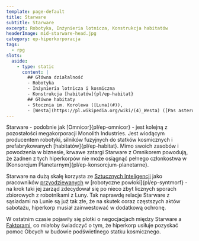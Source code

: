 ```yaml
---
template: page-default
title: Starware
subtitle: Starware
excerpt: Robotyka, Inżynieria lotnicza, Konstrukcja habitatów
headerImage: mid-starware-head.jpg
category: ep-hiperkorporacja
tags:
  - rpg
slots:
  aside:
    - type: static
      content: |
        ## Główna działalność
        - Robotyka
        - Inżynieria lotnicza i kosmiczna
        - Konstrukcja [habitatów]{pl/ep-habitat}
        ## Główne habitaty
        - Stocznia im. Korolewa ([Luna](#)), 
        - [Westa](https://pl.wikipedia.org/wiki/(4)_Westa) ([Pas asteroidów](#))
---
```

Starware - podobnie jak [Omnicor]{pl/ep-omnicor} - jest kolejną z pozostałości megakorporacji Monolith Industries. Jest wiodącym producentem robotyki, silników fuzyjnych do statków kosmicznych i prefabrykowanych [habitatów]{pl/ep-habitat}. Mimo swoich zasobów i powodzenia w biznesie, krwawe zatargi Starware z Omnikorem powodują, że żadnen z tych hiperkorpów nie może osiągnąć pełnego członkostwa w [Konsorcjum Planetarnym]{pl/ep-konsorcjum-planetarne}.

Starware na dużą skalę korzysta ze [Sztucznych Inteligencji](./Encyklopedia/Sztuczna-inteligencja.md) jako pracowników [przyodziewanych](#) w [robotyczne powłoki]{pl/ep-syntmorf} - na krok taki jej zarząd zdecydował się po nieco zbyt licznych sporach zbiorowych z robotnikami z Luny. Tak naprawdę relacje Starware z sąsiadami na Lunie są już tak złe, że na skutek coraz częstszych aktów sabotażu, hiperkorp musiał zainwestować w dodatkową ochronę.

W ostatnim czasie pojawiły się plotki o negocjacjach między Starware a [Faktorami](#), co miałoby świadczyć o tym, że hiperkorp usiłuje pozyskać pomoc Obcych w budowie podświetlnego statku kosmicznego.
